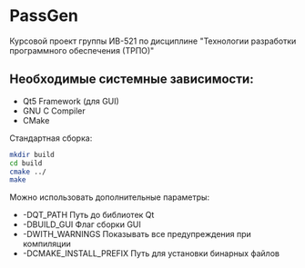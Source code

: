 # PassGen
Курсовой проект группы ИВ-521 по дисциплине "Технологии разработки программного обеспечения (ТРПО)"

## Необходимые системные зависимости:
* Qt5 Framework (для GUI)
* GNU C Compiler
* CMake

Стандартная сборка:
```bash
mkdir build
cd build
cmake ../
make
```
Можно использовать дополнительные параметры:
* -DQT_PATH
	Путь до библиотек Qt
* -DBUILD_GUI
	Флаг сборки GUI
* -DWITH_WARNINGS
	Показывать все предупреждения при компиляции
* -DCMAKE_INSTALL_PREFIX
	Путь для установки бинарных файлов
